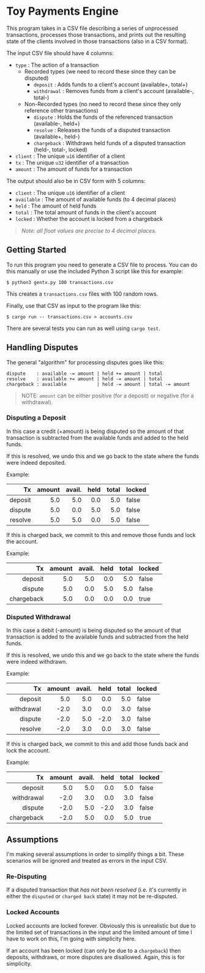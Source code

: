 # Toy Payments Engine

This program takes in a CSV file describing a series of unprocessed transactions, processes those transactions, and prints out the resulting state of the clients involved in those transactions (also in a CSV format).

The input CSV file should have 4 columns:

- `type` : The action of a transaction
    - Recorded types (we need to record these since they can be disputed)
        - `deposit` : Adds funds to a client's account (available+, total+)
        - `withdrawal` : Removes funds from a client's account (available-, total-)
    - Non-Recorded types (no need to record these since they only reference other transactions)
        - `dispute` : Holds the funds of the referenced transaction (available-, held+)
        - `resolve` : Releases the funds of a disputed transaction (available+, held-)
        - `chargeback` : Withdraws held funds of a disputed transaction (held-, total-, locked)
- `client` : The unique `u16` identifier of a client
- `tx` : The unique `u32` identifier of a transaction
- `amount` : The amount of funds for a transaction

The output should also be in CSV form with 5 columns:

- `client` : The unique `u16` identifier of a client
- `available` : The amount of available funds (to 4 decimal places)
- `held` : The amount of held funds
- `total` : The total amount of funds in the client's account
- `locked` : Whether the account is locked from a chargeback

> _Note: all float values are precise to 4 decimal places._

## Getting Started

To run this program you need to generate a CSV file to process. You can do this manually or use the included Python 3 script like this for example:

```
$ python3 gentx.py 100 transactions.csv
```

This creates a `transactions.csv` files with 100 random rows.

Finally, use that CSV as input to the program like this:

```
$ cargo run -- transactions.csv > accounts.csv
```

There are several tests you can run as well using `cargo test`.

## Handling Disputes

The general "algorithm" for processing disputes goes like this:

```
dispute    : available -= amount | held += amount | total
resolve    : available += amount | held -= amount | total
chargeback : available           | held -= amount | total -= amount
```

> NOTE: `amount` can be either positive (for a deposit) or negative (for a withdrawal).

### Disputing a Deposit

In this case a credit (+amount) is being disputed so the amount of that transaction is subtracted from the available funds and added to the held funds.

If this is resolved, we undo this and we go back to the state where the funds were indeed deposited.

Example:

|         Tx | amount | avail. | held | total | locked |
|-----------:|-------:|-------:|-----:|------:|--------|
| deposit    |    5.0 |    5.0 |  0.0 |   5.0 |  false |
| dispute    |    5.0 |    0.0 |  5.0 |   5.0 |  false |
| resolve    |    5.0 |    5.0 |  0.0 |   5.0 |  false |

If this is charged back, we commit to this and remove those funds and lock the account.

Example:

|         Tx | amount | avail. | held | total | locked |
|-----------:|-------:|-------:|-----:|------:|--------|
| deposit    |    5.0 |    5.0 |  0.0 |   5.0 |  false |
| dispute    |    5.0 |    0.0 |  5.0 |   5.0 |  false |
| chargeback |    5.0 |    0.0 |  0.0 |   0.0 |   true |

### Disputed Withdrawal

In this case a debit (-amount) is being disputed so the amount of that transaction is added to the available funds and subtracted from the held funds.

If this is resolved, we undo this and we go back to the state where the funds were indeed withdrawn.

Example:

|         Tx | amount | avail. | held | total | locked |
|-----------:|-------:|-------:|-----:|------:|--------|
| deposit    |    5.0 |    5.0 |  0.0 |   5.0 |  false |
| withdrawal |   -2.0 |    3.0 |  0.0 |   3.0 |  false |
| dispute    |   -2.0 |    5.0 | -2.0 |   3.0 |  false |
| resolve    |   -2.0 |    3.0 |  0.0 |   3.0 |  false |

If this is charged back, we commit to this and add those funds back and lock the account.

Example:

|         Tx | amount | avail. | held | total | locked |
|-----------:|-------:|-------:|-----:|------:|--------|
| deposit    |    5.0 |    5.0 |  0.0 |   5.0 |  false |
| withdrawal |   -2.0 |    3.0 |  0.0 |   3.0 |  false |
| dispute    |   -2.0 |    5.0 | -2.0 |   3.0 |  false |
| chargeback |   -2.0 |    5.0 |  0.0 |   5.0 |   true |

## Assumptions

I'm making several assumptions in order to simplify things a bit. These scenarios will be ignored and treated as errors in the input CSV.

### Re-Disputing

If a disputed transaction that _has not been resolved_ (i.e. it's currently in either the `disputed` or `charged back` state) it may not be re-disputed.

### Locked Accounts

Locked accounts are locked forever. Obviously this is unrealistic but due to the limited set of transactions in the input and the limited amount of time I have to work on this, I'm going with simplicity here.

If an account has been locked (can only be due to a `chargeback`) then deposits, withdraws, or more disputes are disallowed. Again, this is for simplicity.
